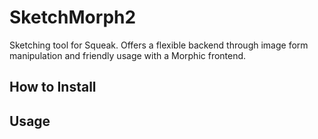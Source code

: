 # SketchMorph2
Sketching tool for Squeak. Offers a flexible backend through image form manipulation and friendly usage with a Morphic frontend.

## How to Install

## Usage